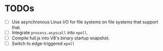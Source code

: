 # TODOs
  
  - [ ] Use asynchronous Linux I/O for file systems on file systems that support that.
  - [ ] Integrate `process.asyscall` into `epoll`.
  - [ ] Compile full.js into V8's binary startup snapshot.  
  - [ ] Switch to edge-triggered `epoll`